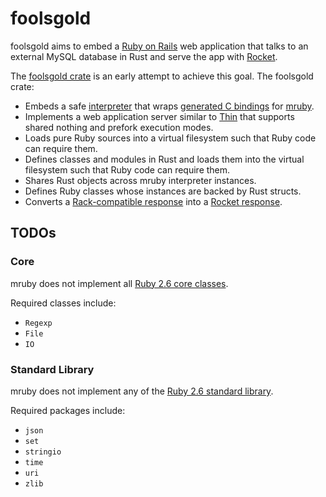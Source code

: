 # foolsgold

foolsgold aims to embed a [Ruby on Rails](https://github.com/rails/rails) web
application that talks to an external MySQL database in Rust and serve the app
with [Rocket](https://rocket.rs/).

The [foolsgold crate](/foolsgold) is an early attempt to achieve this goal. The
foolsgold crate:

- Embeds a safe [interpreter](/mruby) that wraps
  [generated C bindings](/mruby-sys) for
  [mruby](https://github.com/mruby/mruby).
- Implements a web application server similar to
  [Thin](https://github.com/macournoyer/thin) that supports shared nothing and
  prefork execution modes.
- Loads pure Ruby sources into a virtual filesystem such that Ruby code can
  require them.
- Defines classes and modules in Rust and loads them into the virtual filesystem
  such that Ruby code can require them.
- Shares Rust objects across mruby interpreter instances.
- Defines Ruby classes whose instances are backed by Rust structs.
- Converts a [Rack-compatible response](https://rack.github.io/) into a
  [Rocket response](https://rocket.rs/v0.4/guide/responses/#responses).

## TODOs

### Core

mruby does not implement all
[Ruby 2.6 core classes](https://ruby-doc.org/core-2.6.3/).

Required classes include:

- `Regexp`
- `File`
- `IO`

### Standard Library

mruby does not implement any of the
[Ruby 2.6 standard library](https://ruby-doc.org/stdlib-2.6.3/).

Required packages include:

- `json`
- `set`
- `stringio`
- `time`
- `uri`
- `zlib`
